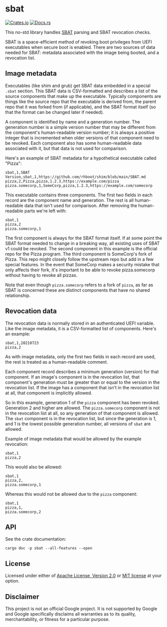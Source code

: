 # sbat

[![Crates.io](https://img.shields.io/crates/v/sbat)](https://crates.io/crates/sbat)
[![Docs.rs](https://docs.rs/sbat/badge.svg)](https://docs.rs/sbat)

This no-std library handles [SBAT][SBAT.md] parsing and SBAT revocation
checks.

SBAT is a space-efficient method of revoking boot privileges from UEFI
executables when secure boot is enabled. There are two sources of data
needed for SBAT: metadata associated with the image being booted, and a
revocation list.

## Image metadata

Executables (like shim and grub) get SBAT data embedded in a special
`.sbat` section. This SBAT data is CSV-formatted and describes a list of
the source components that make up the executable. Typically components
are things like the source repo that the executable is derived from, the
parent repo that it was forked from (if applicable), and the SBAT format
itself (so that the format can be changed later if needed).

A component is identified by name and a generation number. The
generation number is a simple version number that may be different from
the component's human-readable version number; it is always a positive
integer that is incremented when older versions of that component need
to be revoked. Each component also has some human-readable data
associated with it, but that data is not used for comparison.

Here's an example of SBAT metadata for a hypothetical executable called
"Pizza":

    sbat,1,SBAT Version,sbat,1,https://github.com/rhboot/shim/blob/main/SBAT.md
    pizza,2,Pizza,pizza,1.2.3,https://example.com/pizza
    pizza.somecorp,1,SomeCorp,pizza,1.2.3,https://example.com/somecorp

This executable contains three components. The first two fields in each
record are the component name and generation. The rest is all
human-readable data that isn't used for comparison. After removing the
human-readable parts we're left with:

    sbat,1
    pizza,2
    pizza.somecorp,1

The first component is always for the SBAT format itself. If at some
point the SBAT format needed to change in a breaking way, all existing
uses of SBAT v1 could be revoked. The second component in this example
is the official repo for the Pizza program. The third component is
SomeCorp's fork of Pizza. This repo might closely follow the upstream
repo but add in a few special features. In the event that SomeCorp makes
a security mistake that only affects their fork, it's important to be
able to revoke pizza.somecorp without having to revoke all pizzas.

Note that even though `pizza.somecorp` refers to a fork of `pizza`, as
far as SBAT is concerned these are distinct components that have no
shared relationship.

## Revocation data

The revocation data is normally stored in an authenticated UEFI
variable. Like the image metadata, it is a CSV-formatted list of
components. Here's an example:

    sbat,1,20210723
    pizza,2
    
As with image metadata, only the first two fields in each record are
used, the rest is treated as a human-readable comment.

Each component record describes a minimum generation (version) for that
component. If an image's component is in the revocation list, that
component's generation must be greater than or equal to the version in
the revocation list. If the image has a component that isn't in the
revocation list at all, that component is implicitly allowed.

So in this example, generation 1 of the `pizza` component has been
revoked. Generation 2 and higher are allowed. The `pizza.somecorp`
component is not in the revocation list at all, so any generation of
that component is allowed. The `sbat` component is in the revocation
list, but since the generation is 1, and 1 is the lowest possible
generation number, all versions of `sbat` are allowed.

Example of image metadata that would be allowed by the example
revocation:

    sbat,1
    pizza,2
    
This would also be allowed:

    sbat,1
    pizza,2,
    pizza.somecorp,1
    
Whereas this would not be allowed due to the `pizza` component:

    sbat,1
    pizza,1,
    pizza.somecorp,2

## API

See the crate documentation:

    cargo doc -p sbat --all-features --open
    
## License

Licensed under either of [Apache License, Version 2.0](LICENSE-APACHE)
or [MIT license](LICENSE-MIT) at your option.

## Disclaimer

This project is not an official Google project. It is not supported by
Google and Google specifically disclaims all warranties as to its quality,
merchantability, or fitness for a particular purpose.

[SBAT.md]: https://github.com/rhboot/shim/blob/main/SBAT.md
